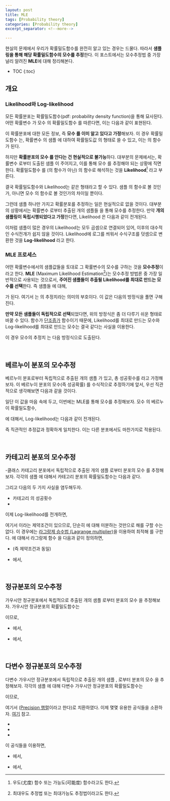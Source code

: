 ```yaml
---
layout: post
title: MLE
tags: [Probability theory]
categories: [Probability theory]
excerpt_separator: <!--more-->

---
```


현실의 문제에서 우리가 확률밀도함수를 완전히 알고 있는 경우는 드물다. 따라서 **샘플링을 통해 해당 확률밀도함수의 모수를 추정**한다. 이 포스트에서는 모수추정법 중 가장 널리 알려진 **MLE**에 대해 정리해본다. 
<!--more-->

* TOC
{:toc}

## 개요
### Likelihood와 Log-likelihood
모든 확률분포는 확률밀도함수(pdf: probability density function)을 통해 묘사된다. 어떤 확률변수 <span><script type="math/tex">X</script></span>가 모수 <span><script type="math/tex">\theta</script></span>의 확률밀도함수 <span><script type="math/tex">\mathbf{F}</script></span>를 따른다면, 이는 다음과 같이 표현된다. 

<div class="math"><script type="math/tex; mode=display">
X \sim \mathbf{F}(\theta)
</script></div>

이 확률분포에 대한 모든 정보, 즉 **모수 <span><script type="math/tex">\theta</script></span>를 이미 알고 있다고 가정**해보자. 이 경우 확률밀도함수 <span><script type="math/tex">\mathbf{F}</script></span>는, 확률변수 <span><script type="math/tex">X</script></span>의 샘플 <span><script type="math/tex">x</script></span> 에 대하여 확률밀도값 <span><script type="math/tex">p(\cdot \mid \theta)</script></span> 의 형태로 쓸 수 있고, 이는 <span><script type="math/tex">x</script></span>의 함수가 된다. 

<div class="math"><script type="math/tex; mode=display">
\mathbf{F}(x; \theta) = p(X=x \mid \theta) \rightarrow {\small\it\text{function of }} x
</script></div>

하지만 **확률분포의 모수 <span><script type="math/tex">\theta</script></span>를 안다는 건 현실적으로 불가능**하다. 대부분의 문제에서는, 확률변수 <span><script type="math/tex">X</script></span>로부터 도출된 샘플 <span><script type="math/tex">x</script></span> 이 주어지고, 이를 통해 모수 <span><script type="math/tex">\theta</script></span>를 추정해야 되는 상황에 직면한다. 확률밀도함수 <span><script type="math/tex">\mathbf{F}</script></span>를 (<span><script type="math/tex">x</script></span>의 함수가 아닌) <span><script type="math/tex">\theta</script></span>의 함수로 해석하는 것을 **Likelihood**[^likelihood] <span><script type="math/tex">\mathcal{L}</script></span> 라고 부른다. 

<div class="math"><script type="math/tex; mode=display">
\mathcal{L} (\theta ; x) = \mathbf{F}(x; \theta) \rightarrow {\small\it\text{function of }} \theta
</script></div>

[^likelihood]: 우도(尤度) 함수 또는 가능도(可能度) 함수라고도 한다. 

결국 확률밀도함수와 Likelihood는 같은 형태라고 할 수 있다. 샘플 <span><script type="math/tex">x</script></span>의 함수로 볼 것인가, 아니면 모수 <span><script type="math/tex">\theta</script></span>의 함수로 볼 것인가의 차이일 뿐이다. 

<div class="math"><script type="math/tex; mode=display">
\mathbf{F}(x; \theta) = p(x \mid \theta)  = \mathcal{L} (\theta ; x) 
</script></div>

그런데 샘플 <span><script type="math/tex">x</script></span> 하나만 가지고 확률분포를 추정하는 일은 현실적으로 없을 것이다. 대부분의 상황에서는 확률변수 <span><script type="math/tex">X</script></span>로부터 추출된 <span><script type="math/tex">n</script></span>개의 샘플들 <span><script type="math/tex">\mathbf{x} = (x_1, \cdots x_n)</script></span>을 통해 모수를 추정한다. 만약 **<span><script type="math/tex">n</script></span>개의 샘플링이 독립시행되었다고 가정**한다면, Likelihood <span><script type="math/tex">\mathcal{L}</script></span>은 다음과 같이 전개된다. 

<div class="math"><script type="math/tex; mode=display">
\begin{aligned}
\mathcal{L}(\theta; \mathbf{x})
&= p(\mathbf{x} \mid \theta) \\
&= \prod_{i=1}^n p(X=x_i \mid \theta) \\
&= \prod_{i=1}^n \mathbf{F}(x_i ; \theta)
\end{aligned}
</script></div>

이처럼 샘플이 많은 경우의 Likelihood는 모두 곱셈으로 연결되어 있어, 이후의 대수적인 수식전개가 쉽지 않을 것이다. Likelihood에 로그를 씌워서 수식구조를 덧셈으로 변환한 것을 **Log-likelihood** 라고 한다. 

<div class="math"><script type="math/tex; mode=display">
\ln \mathcal{L} (\theta; \mathbf{x}) = \ln \left( \prod_{i=1}^n \mathbf{F}(x_i ; \theta) \right) = \sum_{i=1}^n \ln \left[ \mathbf{F}(x_i; \theta) \right]
</script></div>


### MLE 프로세스
어떤 확률변수에서의 샘플값들을 토대로 그 확률변수의 모수를 구하는 것을 **모수추정**이라고 한다. **MLE** (Maximum Likelihood Estimation[^mle])는 모수추정 방법론 중 가장 일반적으로 사용되는 것으로서, **주어진 샘플들이 추출될 Likelihood를 최대로 만드는 모수를 선택**한다. 즉 샘플들 <span><script type="math/tex">\mathbf{x} = (x_1, \cdots, x_n)</script></span> 에 대해, 

[^mle]: 최대우도 추정법 또는 최대가능도 추정법이라고도 한다. 

<div class="math"><script type="math/tex; mode=display">
\hat{\theta} = \underset{\theta}{\arg \max} \mathcal{L} (\theta; \mathbf{x}) 
</script></div>

가 된다. 여기서 <span><script type="math/tex">\hat\theta</script></span>는 <span><script type="math/tex">\theta</script></span>의 추정치라는 의미의 부호이다. 이 값은 다음의 방정식을 풀면 구해진다. 

<div class="math"><script type="math/tex; mode=display">
\frac{\partial}{\partial \theta} \mathcal{L} (\theta; \mathbf{x}) \Big|_{\hat\theta} = \frac{\partial}{\partial \theta} \left[ \prod_{i=1}^n \mathbf{F}(x_i ; \theta)  \right]_{\hat\theta} = 0
</script></div>

**만약 모든 샘플들이 독립적으로 선택**되었다면, 위의 방정식은 좀 더 다루기 쉬운 형태로 바꿀 수 있다. <span><script type="math/tex">\log</script></span> 함수가 [단조증가](https://en.wikipedia.org/wiki/Monotonic_function) 함수이기 때문에, Likelihood를 최대로 만드는 모수와 Log-likelihood를 최대로 만드는 모수는 결국 같다는 사실을 이용한다. 
<div class="math"><script type="math/tex; mode=display">
\hat{\theta} = \underset{\theta}{\arg \max} \mathcal{L} (\theta; \mathbf{x}) = \underset{\theta}{\arg \max} \ln\mathcal{L} (\theta; \mathbf{x})
</script></div>

이 경우 모수의 추정치 <span><script type="math/tex">\hat\theta</script></span>는 다음 방정식으로 도출된다. 

<div class="math"><script type="math/tex; mode=display">
\frac{\partial}{\partial \theta} \ln\mathcal{L} (\theta; \mathbf{x}) \Big|_{\hat\theta} = \frac{\partial}{\partial \theta} \left[ \sum_{i=1}^n \ln \left[ \mathbf{F}(x_i ; \theta) \right]  \right]_{\hat\theta} = 0
</script></div>

<br/>

## 베르누이 분포의 모수추정
베르누이 분포로부터 독립적으로 추출된 <span><script type="math/tex">n</script></span>개의 샘플 <span><script type="math/tex">\mathbf{x} = (x_1, \cdots, x_n) \in \mathbb{R}^n</script></span> 가 있고, 총 성공횟수를 <span><script type="math/tex">n^* \equiv \sum^n_{i=1} x_i</script></span> 라고 가정해보자. 이 베르누이 분포의 모수(즉 성공확률) <span><script type="math/tex">\theta \in \mathbb{R}</script></span> 를 수식적으로 추정하기에 앞서, 우선 직관적으로 생각해보면 다음과 같을 것이다.  

<div class="math"><script type="math/tex; mode=display">
\hat{\theta} = \frac{n^*}{n}
</script></div>

일단 이 값을 마음 속에 두고, 이번에는 MLE를 통해 모수를 추정해보자. 모수 <span><script type="math/tex">\theta</script></span>의 베르누이 확률밀도함수, 

<div class="math"><script type="math/tex; mode=display">
\mathbf{Bern} (x; \theta) = \theta^{x} (1-\theta)^{1-x}
</script></div> 

에 대해서, Log-likelihood는 다음과 같이 전개된다. 

<div class="math"><script type="math/tex; mode=display">
\begin{aligned}
\ln \mathcal{L} (\theta; \mathbf{x})
&= \sum_{i=1}^n \ln \left[ \mathbf{Bern}(x_i ; \theta) \right] \\
&= \sum^n_{i=1} \left[ x_i \ln \theta + (1-x_i) \ln(1-\theta) \right] \\
&= \left( \sum^n_{i=1} x_i \right) \ln \theta + \left( n - \sum^n_{i=1} x_i \right) \ln(1-\theta) \\
&= n^* \ln \theta + (n - n^*) \ln (1 - \theta) \\\\
\frac{\partial}{\partial \theta} \ln \mathcal{L} (\theta; \mathbf{x}) \Big|_{\hat\theta}
&= \frac{n^*}{\hat\theta} - \frac{n - n^*}{1-\hat\theta} = 0 
\end{aligned}
</script></div>

<div class="math"><script type="math/tex; mode=display">
\therefore \hat{\theta} = \frac{n^*}{n}
</script></div>

즉 직관적인 추정값과 정확하게 일치한다. 이는 다른 분포에서도 마찬가지로 적용된다. 

<br/>

## 카테고리 분포의 모수추정
<span><script type="math/tex">k</script></span>-클래스 카테고리 분포에서 독립적으로 추출된 <span><script type="math/tex">n</script></span>개의 샘플 <span><script type="math/tex">\mathbf{x} = (\mathbf{x}_1, \cdots, \mathbf{x}_n)</script></span> 로부터 분포의 모수 <span><script type="math/tex">{\Theta} = (\theta_1, \cdots, \theta_k)</script></span>를 추정해보자. 각각의 샘플 <span><script type="math/tex">\mathbf{x}_i = (x_{i1}, \cdots, x_{ik}) \in \mathbb{R}^k</script></span> 에 대해서 카테고리 분포의 확률밀도함수는 다음과 같다. 

<div class="math"><script type="math/tex; mode=display">
\mathbf{Cat} (\mathbf{x}_i; {\Theta}) = \prod^k_{j=1} \theta_j^{x_{ij}}
</script></div>

그리고 다음의 두 가지 사실을 염두해두자.  

* 카테고리 <span><script type="math/tex">j</script></span>의 성공횟수 <span><script type="math/tex">n_j \equiv \sum^n_{i=1} x_{ij}</script></span>
* <span><script type="math/tex">\sum^k_{j=1} n_j = n</script></span>

이제 Log-likelihood를 전개하면, 

<div class="math"><script type="math/tex; mode=display">
\begin{aligned}
\ln \mathcal{L} ({\Theta}; \mathbf{x})
&= \sum_{i=1}^n \ln \left[ \mathbf{Cat}(\mathbf{x}_i ; \Theta) \right] \\
&= \sum^n_{i=1} \sum^k_{j=1} x_{ij} \ln \theta_j \\
&= \sum^k_{j=1} \ln \theta_j \left( \sum^n_{i=1} x_{ij} \right) \\
&= \sum^k_{j=1} n_j \ln \theta_j 
\end{aligned}
</script></div>

여기서 <span><script type="math/tex">\theta_1 + \cdots + \theta_k = 1</script></span> 이라는 제약조건이 있으므로, 단순히 <span><script type="math/tex">\Theta</script></span>에 대해 미분하는 것만으로 해를 구할 수는 없다. 이 경우에는 [라그랑제 승수법 (Lagrange multiplier)](https://en.wikipedia.org/wiki/Lagrange_multiplier)을 이용하여 최적해 <span><script type="math/tex">{\hat\Theta}</script></span>를 구한다. <span><script type="math/tex">\lambda \in \mathbb{R}</script></span> 에 대해서 라그랑제 함수 <span><script type="math/tex">\mathbf{L}</script></span>을 다음과 같이 정의하면, 

<div class="math"><script type="math/tex; mode=display">
\mathbf{L} ({\Theta}, \lambda) \equiv \ln \mathcal{L} ({\Theta}; \mathbf{x}) + \lambda \left( 1 - \sum_{j=1}^k \theta_j \right)
</script></div>

* <span><script type="math/tex">\frac{\partial}{\partial \lambda} \mathbf{L} \Big|_{\hat\Theta} = 0~~</script></span> <span><script type="math/tex">\Longrightarrow \sum_{j=1}^k \hat\theta_j = 1</script></span> (즉 제약조건과 동일)

* <span><script type="math/tex">\frac{\partial}{\partial \Theta} \mathbf{L} \Big|_{\hat\Theta} = 0</script></span> 에서, 


<div class="math"><script type="math/tex; mode=display">
\frac{\partial}{\partial \theta_j} \mathbf{L} (\Theta, \lambda) \Big|_{\hat\theta_j} = \frac{n_j}{\hat\theta_j} - \lambda = 0  ~\Rightarrow~ n_j = \lambda \hat\theta_j 
</script></div>

<div class="math"><script type="math/tex; mode=display">
n = \sum^k_{j=1} n_j = \lambda \sum^k_{j=1} \hat\theta_j = \lambda 
</script></div>

<div class="math"><script type="math/tex; mode=display">
\therefore \hat{\theta}_j = \frac{n_j}{n}
</script></div>

<br/>

## 정규분포의 모수추정
가우시안 정규분포에서 독립적으로 추출된 <span><script type="math/tex">n</script></span>개의 샘플 <span><script type="math/tex">\mathbf{x} = (x_1, \cdots, x_n) \in \mathbb{R}^n</script></span> 로부터 분포의 모수 <span><script type="math/tex">\theta = (\mu, \sigma^2)</script></span>을 추정해보자. 가우시안 정규분포의 확률밀도함수는 

<div class="math"><script type="math/tex; mode=display">
\mathbf{N}(x; \theta) = \frac{1}{\sqrt{2 \pi \sigma^2}} \exp \left[ - \frac{(x - \mu)^2}{2 \sigma^2} \right]
</script></div>

이므로, 

<div class="math"><script type="math/tex; mode=display">
\begin{aligned}
\ln \mathcal{L} (\theta; \mathbf{x}) 
&= \sum_{i=1}^n \ln \left[ \mathbf{N}(x_i ; \theta) \right] \\
&= \sum^n_{i=1} \left[ - \frac{1}{2} \ln(2 \pi \sigma^2) - \frac{1}{2 \sigma^2} (x_i - \mu)^2 \right] \\
&= - \frac{n}{2} \ln(2 \pi \sigma^2) - \frac{1}{2 \sigma^2} \sum^n_{i=1} (x_i - \mu)^2
\end{aligned}
</script></div>


* <span><script type="math/tex">\frac{\partial}{\partial \mu} \ln \mathcal{L} \Big|_{\hat\theta} = 0</script></span> 에서, 

<div class="math"><script type="math/tex; mode=display">
\frac{\partial}{\partial \mu} \ln \mathcal{L} (\theta; \mathbf{x}) \Big|_{\hat\theta} = \frac{1}{\sigma^2} \sum^n_{i=1} (x_i - \hat\mu) = 0
</script></div>

<div class="math"><script type="math/tex; mode=display">
\therefore \hat{\mu} = \frac{1}{n} \sum^n_{i=1} x_i
</script></div>


* <span><script type="math/tex">\frac{\partial}{\partial \sigma^2} \ln \mathcal{L} \Big|_{\hat\theta} = 0</script></span> 에서, 

<div class="math"><script type="math/tex; mode=display">
\frac{\partial}{\partial \sigma^2} \ln \mathcal{L} (\theta; \mathbf{x}) \Big|_{\hat\theta} = - \frac{n}{2 \hat\sigma^2} + \frac{1}{2 (\hat\sigma^2)^2} \sum^n_{i=1} (x_i - \hat\mu)^2 = 0
</script></div>

<div class="math"><script type="math/tex; mode=display">
\therefore \hat{\sigma}^2 = \frac{1}{n} \sum^n_{i=1} (x_i - \hat\mu)^2
</script></div>


<br/>

## 다변수 정규분포의 모수추정
다변수 가우시안 정규분포에서 독립적으로 추출된 <span><script type="math/tex">n</script></span>개의 샘플 <span><script type="math/tex">\mathbf{x} = (\mathbf{x}_1, \cdots, \mathbf{x}_n)</script></span>, <span><script type="math/tex">\mathbf{x}_i \in \mathbb{R}^d</script></span>로부터 분포의 모수 <span><script type="math/tex">{\Theta} = ({\mu}, \mathbf{\Sigma})</script></span>을 추정해보자. 각각의 샘플 <span><script type="math/tex">\mathbf{x}_i</script></span>에 대해 다변수 가우시안 정규분포의 확률밀도함수는 

<div class="math"><script type="math/tex; mode=display">
\mathbf{N}_d (\mathbf{x}_i; \Theta) = \frac{1}{(2 \pi)^{d/2} |\mathbf{\Sigma}|^{1/2}} \exp \left[ -\frac{1}{2} (\mathbf{x}-{\mu})^\mathsf{T} \mathbf{\Sigma}^{-1} (\mathbf{x}-{\mu}) \right]
</script></div>

이므로, 

<div class="math"><script type="math/tex; mode=display">
\begin{aligned}
\ln \mathcal{L} ({\Theta}; \mathbf{x}) 
&= \sum^n_{i=1} \ln \left[ \mathbf{N}_d (\mathbf{x}_i ; \Theta)  \right]\\
&= \sum^n_{i=1} \left[ - {d \over 2} \ln (2 \pi) - {1 \over 2} \ln |\mathbf{\Sigma}| - {1 \over 2} (\mathbf{x}_i-{\mu})^\mathsf{T} \mathbf{\Sigma}^{-1} (\mathbf{x}_i-{\mu}) \right] \\
&= - {nd \over 2} \ln (2 \pi) - {n \over 2} \ln |\mathbf{\Sigma}| - {1 \over 2} \sum^n_{i=1} (\mathbf{x}_i-{\mu})^\mathsf{T} \mathbf{\Sigma}^{-1} (\mathbf{x}_i-{\mu}) \\
&= - {nd \over 2} \ln (2 \pi) + {n \over 2} \ln |\mathbf{\Lambda}| - {1 \over 2} \sum^n_{i=1} (\mathbf{x}_i-{\mu})^\mathsf{T} \mathbf{\Lambda} (\mathbf{x}_i-{\mu})
\end{aligned}
</script></div>


여기서 <span><script type="math/tex">\mathbf{\Sigma}^{-1} \overset{\text{let}}{=} \mathbf{\Lambda}</script></span> ([Precision 행렬](https://en.wikipedia.org/wiki/Precision_(statistics))이라고 한다)로 치환하였다. 이제 몇몇 유용한 공식들을 소환하자. [여기](https://gem763.github.io/linear%20algebra/%ED%96%89%EB%A0%AC%EC%9D%98-%EB%AF%B8%EB%B6%84.html#%ED%96%89%EB%A0%AC%EB%AF%B8%EB%B6%84%EC%9D%98-%EC%A3%BC%EC%9A%94%EC%84%B1%EC%A7%88) 참고. 

* <span><script type="math/tex">|\mathbf{\Sigma}| = |\mathbf{\Lambda}^{-1}| = |\mathbf{\Lambda}|^{-1}</script></span>
* <span><script type="math/tex">\frac{\partial}{\partial \mathbf{\Lambda}} \ln |\mathbf{\Lambda}| = \mathbf{\Lambda}^{-\mathsf{T}} = \mathbf{\Sigma}^\mathsf{T} = \mathbf{\Sigma}</script></span>
* <span><script type="math/tex">\frac{\partial}{\partial \mathbf{\Lambda}} \operatorname{tr} \left( (\mathbf{x}_i - {\mu})^\mathsf{T} \mathbf{\Lambda} (\mathbf{x}_i - {\mu}) \right)</script></span> <span><script type="math/tex">= \frac{\partial}{\partial \mathbf{\Lambda}} \operatorname{tr} \left( (\mathbf{x}_i - {\mu}) (\mathbf{x}_i - {\mu})^\mathsf{T} \mathbf{\Lambda} \right)</script></span> <span><script type="math/tex">= (\mathbf{x}_i - {\mu}) (\mathbf{x}_i - {\mu})^\mathsf{T}</script></span>

이 공식들을 이용하면, 

* <span><script type="math/tex">\frac{\partial}{\partial {\mu}} \ln \mathcal{L} \Big|_{\hat\Theta} = 0</script></span> 에서, 

<div class="math"><script type="math/tex; mode=display">
\frac{\partial}{\partial {\mu}} \ln \mathcal{L} ({\Theta}; \mathbf{x}) \Big|_{\hat\Theta} = \hat{\mathbf{\Lambda}}^\mathsf{T} \sum^n_{i=1} (\mathbf{x}_i - {\hat\mu}) = 0 
</script></div>

<div class="math"><script type="math/tex; mode=display">
\therefore \hat{{\mu}} = \frac{1}{n} \sum^n_{i=1} \mathbf{x}_i
</script></div>

* <span><script type="math/tex">\frac{\partial}{\partial \mathbf{\Lambda}} \ln \mathcal{L} \Big|_{\hat\Theta} = 0</script></span> 에서, 

<div class="math"><script type="math/tex; mode=display">
\frac{\partial}{\partial \mathbf{\Lambda}} \ln \mathcal{L} ({\Theta}; \mathbf{x}) \Big|_{\hat\Theta} = \frac{n}{2} \hat{\mathbf{\Sigma}} - \frac{1}{2} \sum^n_{i=1} (\mathbf{x}_i - {\hat\mu}) (\mathbf{x}_i - {\hat\mu})^\mathsf{T} = 0 
</script></div>

<div class="math"><script type="math/tex; mode=display">
\therefore \hat{\mathbf{\Sigma}}= \frac{1}{n} \sum^n_{i=1} (\mathbf{x}_i - \hat\mu) (\mathbf{x}_i - \hat\mu)^\mathsf{T}
</script></div>


